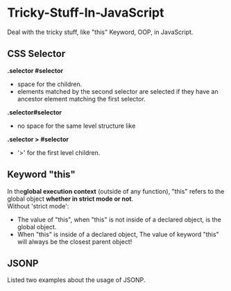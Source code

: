 # Tricky-Stuff-In-JavaScript
Deal with the tricky stuff, like "this" Keyword, OOP, in JavaScript.  
  
## CSS Selector  
<strong>.selector #selector</strong>
<ul>
  <li>space for the children.  </li>
  <li>elements matched by the second selector are selected if they have an ancestor element matching the first selector.</li>
</ul>  
<strong>.selector#selector</strong>
<ul>
  <li>no space for the same level structure like <div id="selector" class="selector"/></li>
</ul>
<strong>.selector > #selector</strong>
<ul>
  <li>'>' for the first level children.</li>
</ul>  

## Keyword "this"  
<div>In the<b>global execution context</b> (outside of any function), "this" refers to the global object <b>whether in strict mode or not</b>.</div>
<div>Without 'strict mode':</div>
<ul>
  <li>The value of "this", when "this" is not inside of a declared object, is the global object.</li>
  <li>When "this" is inside of a declared object, The value of keyword "this" will always be the closest parent object!</li>
</ul> 
  
## JSONP
Listed two examples about the usage of JSONP.  
